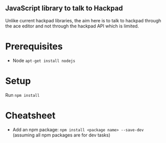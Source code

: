 ## JavaScript library to talk to Hackpad
Unlike current hackpad libraries, the aim here is to talk to hackpad through the
ace editor and not through the hackpad API which is limited.


# Prerequisites
- Node `apt-get install nodejs`

# Setup
Run `npm install`

# Cheatsheet

- Add an npm package: `npm install <package name> --save-dev` (assuming
  all npm packages are for dev tasks)
